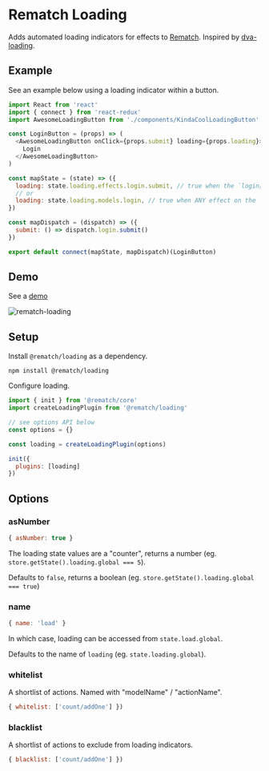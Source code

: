# Rematch Loading

Adds automated loading indicators for effects to [Rematch](https://github.com/rematch/rematch). Inspired by [dva-loading](https://github.com/dvajs/dva-loading).

## Example

See an example below using a loading indicator within a button.

```js
import React from 'react'
import { connect } from 'react-redux'
import AwesomeLoadingButton from './components/KindaCoolLoadingButton'

const LoginButton = (props) => (
  <AwesomeLoadingButton onClick={props.submit} loading={props.loading}>
    Login
  </AwesomeLoadingButton>
)

const mapState = (state) => ({
  loading: state.loading.effects.login.submit, // true when the `login/submit` effect is running
  // or
  loading: state.loading.models.login, // true when ANY effect on the `login` model is running
})

const mapDispatch = (dispatch) => ({
  submit: () => dispatch.login.submit()
})

export default connect(mapState, mapDispatch)(LoginButton)
```

## Demo

See a [demo](./examples/react-loading-example)

![rematch-loading](https://user-images.githubusercontent.com/4660659/33303781-00c786b2-d3ba-11e7-8216-1b2b8eebbf85.gif)

## Setup

Install `@rematch/loading` as a dependency.

```shell
npm install @rematch/loading
```

Configure loading.

```js
import { init } from '@rematch/core'
import createLoadingPlugin from '@rematch/loading'

// see options API below
const options = {}

const loading = createLoadingPlugin(options)

init({
  plugins: [loading]
})
```

## Options

### asNumber

```js
{ asNumber: true }
```

The loading state values are a "counter", returns a number (eg. `store.getState().loading.global === 5`).

Defaults to `false`, returns a boolean (eg. `store.getState().loading.global === true`)

### name

```js
{ name: 'load' }
```

In which case, loading can be accessed from `state.load.global`.

Defaults to the name of `loading` (eg. `state.loading.global`).

### whitelist

A shortlist of actions. Named with "modelName" / "actionName".

```js
{ whitelist: ['count/addOne'] })
```


### blacklist

A shortlist of actions to exclude from loading indicators.

```js
{ blacklist: ['count/addOne'] })
```
